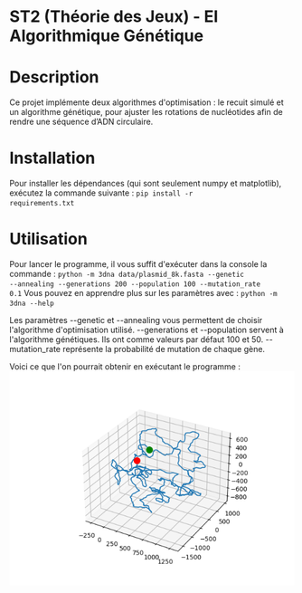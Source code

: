# ST2 (Théorie des Jeux) - EI Algorithmique Génétique

# Description
Ce projet implémente deux algorithmes d'optimisation : le recuit simulé et un algorithme génétique, 
pour ajuster les rotations de nucléotides afin de rendre une séquence d’ADN circulaire.

# Installation
Pour installer les dépendances (qui sont seulement numpy et matplotlib), exécutez la commande suivante : <code>pip install -r requirements.txt</code>

# Utilisation
Pour lancer le programme, il vous suffit d'exécuter dans la console la commande : <code>python -m 3dna data/plasmid_8k.fasta --genetic --annealing --generations 200 --population 100 --mutation_rate 0.1</code>
Vous pouvez en apprendre plus sur les paramètres avec : <code>python -m 3dna --help</code>

Les paramètres --genetic et --annealing vous permettent de choisir l'algorithme d'optimisation utilisé.
--generations et --population servent à l'algorithme génétiques. Ils ont comme valeurs par défaut 100 et 50.
--mutation_rate représente la probabilité de mutation de chaque gène.

Voici ce que l'on pourrait obtenir en exécutant le programme :
![Exemple de graphe](data/example.png)
